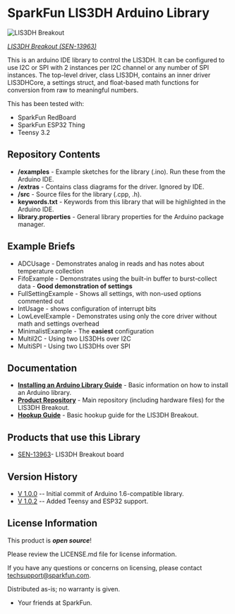 SparkFun LIS3DH Arduino Library
========================================

 ![LIS3DH Breakout](https://cdn.sparkfun.com//assets/parts/1/1/6/8/0/13963-02.jpg)

 [*LIS3DH Breakout (SEN-13963)*](https://www.sparkfun.com/products/13963)

This is an arduino IDE library to control the LIS3DH.  It can be configured to use I2C or SPI with 2 instances per I2C channel or any number of SPI instances.  The top-level driver, class LIS3DH, contains an inner driver LIS3DHCore, a settings struct, and float-based math functions for conversion from raw to meaningful numbers.

This has been tested with:

* SparkFun RedBoard
* SparkFun ESP32 Thing
* Teensy 3.2

Repository Contents
-------------------

* **/examples** - Example sketches for the library (.ino). Run these from the Arduino IDE. 
* **/extras** - Contains class diagrams for the driver.  Ignored by IDE.
* **/src** - Source files for the library (.cpp, .h).
* **keywords.txt** - Keywords from this library that will be highlighted in the Arduino IDE. 
* **library.properties** - General library properties for the Arduino package manager. 

Example Briefs
--------------

* ADCUsage - Demonstrates analog in reads and has notes about temperature collection
* FifoExample - Demonstrates using the built-in buffer to burst-collect data - **Good demonstration of settings**
* FullSettingExample - Shows all settings, with non-used options commented out
* IntUsage - shows configuration of interrupt bits
* LowLevelExample - Demonstrates using only the core driver without math and settings overhead
* MinimalistExample - The **easiest** configuration
* MultiI2C - Using two LIS3DHs over I2C
* MultiSPI - Using two LIS3DHs over SPI

Documentation
--------------

* **[Installing an Arduino Library Guide](https://learn.sparkfun.com/tutorials/installing-an-arduino-library)** - Basic information on how to install an Arduino library.
* **[Product Repository](https://github.com/sparkfun/LIS3DH_Breakout)** - Main repository (including hardware files) for the LIS3DH Breakout.
* **[Hookup Guide](https://learn.sparkfun.com/tutorials/lis3dh-hookup-guide)** - Basic hookup guide for the LIS3DH Breakout.

Products that use this Library 
---------------------------------

* [SEN-13963](https://www.sparkfun.com/)- LIS3DH Breakout board

Version History
---------------

* [V 1.0.0](https://github.com/sparkfun/SparkFun_LIS3DH_Arduino_Library/releases/tag/V_1.0.0) -- Initial commit of Arduino 1.6-compatible library.
* [V 1.0.2](https://github.com/sparkfun/SparkFun_LIS3DH_Arduino_Library/releases/tag/V_1.0.2) -- Added Teensy and ESP32 support.

License Information
-------------------

This product is _**open source**_! 

Please review the LICENSE.md file for license information. 

If you have any questions or concerns on licensing, please contact techsupport@sparkfun.com.

Distributed as-is; no warranty is given.

- Your friends at SparkFun.

